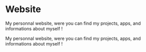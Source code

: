# Website
My personnal website, were you can find my projects, apps, and informations about myself !

My personnal website, were you can find my projects, apps, and informations about myself !

